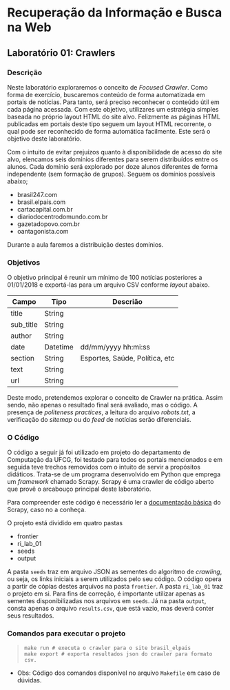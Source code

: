# Recuperação da Informação e Busca na Web
## Laboratório 01: Crawlers

### Descrição

Neste laboratório exploraremos o conceito de *Focused Crawler*. Como forma de exercício, buscaremos conteúdo de forma automatizada em portais de notícias. Para tanto, será preciso reconhecer o conteúdo útil em cada página acessada. Com este objetivo, utilizares um estratégia simples baseada no próprio layout HTML do site alvo. Felizmente as páginas HTML publicadas em portais deste tipo seguem um layout HTML recorrente, o qual pode ser reconhecido de forma automática facilmente. Este será o objetivo deste laboratório.

Com o intuito de evitar prejuízos quanto à disponibilidade de acesso do site alvo, elencamos seis domínios diferentes para serem distribuídos entre os alunos. Cada domínio será explorado por doze alunos diferentes de forma independente (sem formação de grupos). Seguem os domínios possíveis abaixo;

- brasil247.com
- brasil.elpais.com
- cartacapital.com.br
- diariodocentrodomundo.com.br
- gazetadopovo.com.br
- oantagonista.com

Durante a aula faremos a distribuição destes domínios.

### Objetivos

O objetivo principal é reunir um mínimo de 100 notícias posteriores a 01/01/2018 e exportá-las para um arquivo CSV conforme *layout* abaixo.

| Campo     | Tipo     | Descrião                      |
| --------- | -------- | ------------------------------ |
| title     | String   |                                |
| sub_title | String   |                                |
| author    | String   |                                |
| date      | Datetime | dd/mm/yyyy hh:mi:ss            |
| section   | String   | Esportes, Saúde, Política, etc |
| text      | String   |                                |
| url       | String   |                                |


Deste modo, pretendemos explorar o conceito de Crawler na prática. Assim sendo, não apenas o resultado final será avaliado, mas o código. A presença de *politeness practices*, a leitura do arquivo *robots.txt*, a verificação do *sitemap* ou do *feed* de notícias serão diferenciais.

### O Código

O código a seguir já foi utilizado em projeto do departamento de Computação da UFCG, foi testado para todos os portais mencionados e em seguida teve trechos removidos com o intuito de servir a propósitos didáticos. Trata-se de um programa desenvolvido em Python que emprega um *framework* chamado Scrapy. Scrapy é uma crawler de código aberto que provê o arcabouço principal deste laboratório.

Para compreender este código é necessário ler a [documentação básica](http://docs.scrapy.org/en/latest/intro/tutorial.html) do Scrapy, caso no a conheça.

O projeto está dividido em quatro pastas

- frontier
- ri_lab_01
- seeds
- output

A pasta `seeds` traz em arquivo JSON as sementes do algoritmo de *crawling*, ou seja, os links iniciais a serem utilizados pelo seu código. O código opera a partir de cópias destes arquivos na pasta `frontier`. A pasta `ri_lab_01` traz o projeto em si. Para fins de correção, é importante utilizar apenas as sementes disponibilizadas nos arquivos em `seeds`. Já na pasta `output`, consta apenas o arquivo `results.csv`, que está vazio, mas deverá conter seus resultados.

### Comandos para executar o projeto

> ```shell
> make run # executa o crawler para o site brasil_elpais
> make export # exporta resultados json do crawler para formato csv.
> ```

* Obs: Código dos comandos disponível no arquivo `Makefile` em caso de dúvidas.